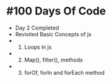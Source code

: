 # #100 Days Of Code 
- Day 2 Completed
- Revisited Basic Concepts of js
- 1. Loops in js
- 2. Map(), filter(), methods
- 3. forOf, forIn and forEach method

